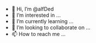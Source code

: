 - 👋 Hi, I’m @alfDed
- 👀 I’m interested in ...
- 🌱 I’m currently learning ...
- 💞️ I’m looking to collaborate on ...
- 📫 How to reach me ...

<!---
alfDed/alfDed is a ✨ special ✨ repository because its `README.md` (this file) appears on your GitHub profile.
You can click the Preview link to take a look at your changes.
--->
